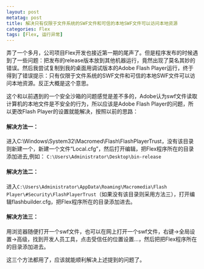 ```yaml
---
layout: post
metatag: post
title: 解决只有仅限于文件系统的SWF文件和可信的本地SWF文件可以访问本地资源
categories: Flex
tags: [Flex, 运行异常]
---
```


弄了一个多月，公司项目Flex开发也接近第一期的尾声了。但是程序发布的时候遇到了一些问题：把发布的release版本放到其他机器运行，竟然出现了莫名其妙的错误。然后我尝试复制到我的桌面用调试版本的Adobe Flash Player运行，终于得到了错误提示：只有仅限于文件系统的SWF文件和可信的本地SWF文件可以访问本地资源。反正大概是这个意思。

这个和以前遇到的一个安全沙箱的问题感觉是差不多的，Adobe认为swf文件读取计算机的本地文件是不安全的行为，所以应该是Adobe Flash Player的问题，所以更改Flash Player的设置就能解决，按照以前的思路：

#### 解决方法一：
进入C:\Windows\System32\Macromed\Flash\FlashPlayerTrust，没有该目录则新建一个，新建一个文件“Local.cfg”，然后打开编辑，把Flex程序所在的目录添加进去,例如：
`C:\Users\Administrator\Desktop\bin-release`

#### 解决方法二：
进入`C:\Users\Administrator\AppData\Roaming\Macromedia\Flash Player\#Security\FlashPlayerTrust`（如果没有该目录则采用方法三），打开编辑flashbuilder.cfg，把Flex程序所在的目录添加进去。

#### 解决方法三：
用浏览器随便打开一个swf文件，也可以在网上打开一个swf文件，右键->全局设置->高级，找到开发人员工具，点击受信任的位置设置...，然后把把Flex程序所在的目录添加进去。

这三个方法都用了，应该就能顺利解决上述提到的问题了。
